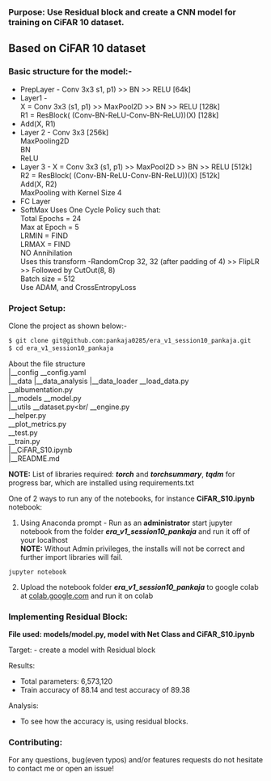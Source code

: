 ### Purpose: Use Residual block and create a CNN model for training on CiFAR 10 dataset.

## Based on CiFAR 10 dataset
### Basic structure for the model:- 
-   PrepLayer - Conv 3x3 s1, p1) >> BN >> RELU [64k]
-   Layer1 - <br/>
    X = Conv 3x3 (s1, p1) >> MaxPool2D >> BN >> RELU [128k]  <br/>
    R1 = ResBlock( (Conv-BN-ReLU-Conv-BN-ReLU))(X) [128k]  <br/>
-   Add(X, R1)
-   Layer 2 -
    Conv 3x3 [256k]  <br/>
    MaxPooling2D <br/>
    BN <br/>
    ReLU <br/>
-   Layer 3 -
    X = Conv 3x3 (s1, p1) >> MaxPool2D >> BN >> RELU [512k] <br/>
    R2 = ResBlock( (Conv-BN-ReLU-Conv-BN-ReLU))(X) [512k] <br/>
    Add(X, R2) <br/>
    MaxPooling with Kernel Size 4 <br/>
-   FC Layer 
-   SoftMax
Uses One Cycle Policy such that: <br/>
Total Epochs = 24 <br/>
Max at Epoch = 5 <br/>
LRMIN = FIND <br/>
LRMAX = FIND <br/>
NO Annihilation <br/>
Uses this transform -RandomCrop 32, 32 (after padding of 4) >> FlipLR >> Followed by CutOut(8, 8) <br/>
Batch size = 512 <br/>
Use ADAM, and CrossEntropyLoss <br/>

### Project Setup:
Clone the project as shown below:-

```bash
$ git clone git@github.com:pankaja0285/era_v1_session10_pankaja.git
$ cd era_v1_session10_pankaja
```
About the file structure</br>
|__config
   __config.yaml<br/>
|__data
|__data_analysis
|__data_loader
   __load_data.py<br/>
   __albumentation.py<br/>
|__models
   __model.py<br/>
|__utils
   __dataset.py<br/
   __engine.py<br/>
   __helper.py<br/>
   __plot_metrics.py<br/>
   __test.py<br/>
   __train.py<br/>
|__CiFAR_S10.ipynb<br/>
|__README.md<br/>

**NOTE:** List of libraries required: ***torch*** and ***torchsummary***, ***tqdm*** for progress bar, which are installed using requirements.txt<br/>

One of 2 ways to run any of the notebooks, for instance **CiFAR_S10.ipynb** notebook:<br/>
1. Using Anaconda prompt - Run as an **administrator** start jupyter notebook from the folder ***era_v1_session10_pankaja*** and run it off of your localhost<br/>
**NOTE:** Without Admin privileges, the installs will not be correct and further import libraries will fail. <br/>
```
jupyter notebook
```
2. Upload the notebook folder ***era_v1_session10_pankaja*** to google colab at [colab.google.com](https://colab.research.google.com/) and run it on colab<br/>

### Implementing Residual Block:
**File used: models/model.py, model with Net Class and CiFAR_S10.ipynb**
<p>
Target:
- create a model with Residual block

Results:
- Total parameters: 6,573,120
- Train accuracy of 88.14 and test accuracy of 89.38

Analysis:
- To see how the accuracy is, using residual blocks.
</p>


### Contributing:
For any questions, bug(even typos) and/or features requests do not hesitate to contact me or open an issue!
